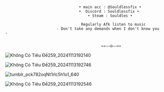  
                                     • main acc : @Souldlessfix •
                                     •  Discord : Souldlessfix • 
                                         • Steam : Souldles •
                                
                                      Regularly Afk listen to music
                           - Don't take any demands when I don't know you -
   
  
                                               »»——⍟——««


   ![Không Có Tiêu Đề259_20241113192140](https://github.com/user-attachments/assets/598d59fc-0bab-4b44-8343-23fbbff5b106)




![Không Có Tiêu Đề259_20241113192746](https://github.com/user-attachments/assets/8004823e-52f1-4eb7-9016-b1fd0499e39e)




   ![tumblr_pck782oqNt1rlc5h1o1_640](https://github.com/user-attachments/assets/9a8d3966-8bdf-47eb-b684-10eabed0019c)

                                       

![Không Có Tiêu Đề259_20241113192546](https://github.com/user-attachments/assets/92c15bc1-bcf8-4de7-a16c-b2b3bc20c07e)





